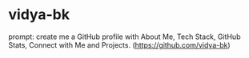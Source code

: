 # vidya-bk
prompt: create me a GitHub profile with About Me, Tech Stack, GitHub Stats, Connect with Me and Projects. (https://github.com/vidya-bk)
